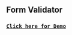 ## Form Validator

### [**`Click here for Demo`**](https://coderushnepal.github.io/YunikaBajracharya/javascript/08.form_validator/)
